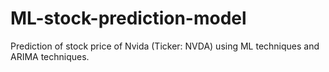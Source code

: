 # ML-stock-prediction-model
Prediction of stock price of Nvida (Ticker: NVDA) using ML techniques and ARIMA techniques.
